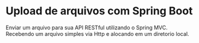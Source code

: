# Upload de arquivos com Spring Boot
Enviar um arquivo para sua API RESTful utilizando o Spring MVC.
Recebendo um arquivo simples via Http e alocando em um diretorio local. 

